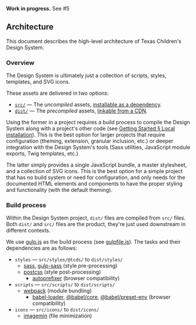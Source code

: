**Work in progress.** See #5

## Architecture
This document describes the high-level architecture of Texas Children's Design System.

### Overview
The Design System is ultimately just a collection of scripts, styles, templates, and SVG icons.

These assets are delivered in two options:

* [`src/`](https://github.com/jacecotton/tcds/tree/main/src) — The *uncompiled* assets, [installable as a dependency](https://www.npmjs.com/package/@txch/tcds).
* [`dist/`](https://github.com/jacecotton/tcds/tree/main/dist) — The *precompiled* assets, [linkable from a CDN](https://unpkg.com/).

Using the former in a project requires a build process to compile the Design System along with a project's other code (see [Getting Started &sect; Local installation](http://tcds.herokuapp.com/getting-started#local-installation)). This is the best option for larger projects that require configuration (theming, extension, granular inclusion, etc.) or deeper integration with the Design System's tools (Sass utilities, JavaScript module exports, Twig templates, etc.)

The latter simply provides a single JavaScript bundle, a master stylesheet, and a collection of SVG icons. This is the best option for a simple project that has no build system or need for configuration, and only needs for the documented HTML elements and components to have the proper styling and functionality (with the default theming).

### Build process
Within the Design System project, `dist/` files are compiled from `src/` files. Both `dist/` and `src/` files are the product, they're just used downstream in different contexts.

We use [gulp.js](https://gulpjs.com/) as the build process (see [gulpfile.js](https://github.com/jacecotton/tcds/blob/main/gulpfile.js)). The tasks and their dependencies are as follows:

* `styles` — `src/styles/@tcds/` to `dist/styles/`
  * [sass](https://www.npmjs.com/package/sass), [gulp-sass](https://www.npmjs.com/package/gulp-sass) (style pre-processing)
  * [postcss](https://www.npmjs.com/package/gulp-postcss) (style post-processing)
    * [autoprefixer](https://www.npmjs.com/package/autoprefixer) (browser compatibility)
* `scripts` — `src/scripts/` to `dist/scripts/`
  * [webpack](https://www.npmjs.com/package/webpack-stream) (module bundling)
    * [babel-loader](https://www.npmjs.com/package/babel-loader), [@babel/core](https://www.npmjs.com/package/@babel/core), [@babel/preset-env](https://www.npmjs.com/package/@babel/preset-env) (browser compatibility)
* `icons` — `src/icons/` to `dist/icons/`
  * [imagemin](https://www.npmjs.com/package/gulp-imagemin) (file minimization)
